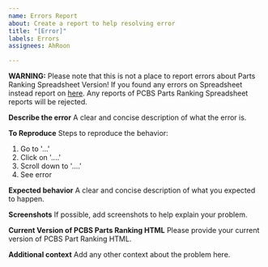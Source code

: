 ```yaml
---
name: Errors Report
about: Create a report to help resolving error
title: "[Error]"
labels: Errors
assignees: AhRoon

---
```


**WARNING:** Please note that this is not a place to report errors about Parts Ranking Spreadsheet Version! If you found any errors on Spreadsheet instead report on [here](https://steamcommunity.com/app/621060/discussions/0/1742230617612345158/). Any reports of PCBS Parts Ranking Spreadsheet reports will be rejected.

**Describe the error**
A clear and concise description of what the error is.

**To Reproduce**
Steps to reproduce the behavior:
1. Go to '...'
2. Click on '....'
3. Scroll down to '....'
4. See error

**Expected behavior**
A clear and concise description of what you expected to happen.

**Screenshots**
If possible, add screenshots to help explain your problem.

**Current Version of PCBS Parts Ranking HTML**
Please provide your current version of PCBS Part Ranking HTML.

**Additional context**
Add any other context about the problem here.
